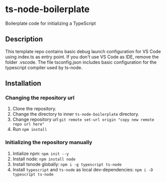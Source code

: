 # ts-node-boilerplate
Boilerplate code for initializing a TypeScript

## Description
This template repo contains basic debug launch configuration for VS Code using index.ts as entry point. If you don't use VS Code as IDE, remove the folder .vscode. The file tsconfig.json includes basic configuration for the typescript compiler used by ts-node.


## Installation


### Changing the repository url
1. Clone the repository.
2. Change the directory to inner ```ts-node-boilerplate``` directory.
3. Change repository url ```git remote set-url origin "copy new remote repo url here"```
4. Run ```npm install```


### Initializing the repository manually
1. Intialize npm: ```npm init --y```
2. Install node: ```npm install node```
3. Install tsnode globally: ```npm i -g typescript ts-node```
4. Install ```typescript``` and ```ts-node``` as local dev-dependencies: ```npm i -D typescript ts-node```
